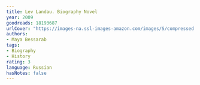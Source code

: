```yaml
---
title: Lev Landau. Biography Novel
year: 2009
goodreads: 18193687
urlCover: "https://images-na.ssl-images-amazon.com/images/S/compressed.photo.goodreads.com/books/1373806304i/18193687.jpg"
authors:
- Maya Bessarab
tags:
- Biography
- History
rating: 3
language: Russian
hasNotes: false
---
```

